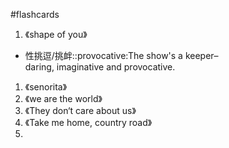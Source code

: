 #flashcards 

1. 《shape of you》

- 性挑逗/挑衅::provocative:The show's a keeper–daring, imaginative and provocative. <!--SR:!2023-03-04-14-22,2.1,210-->

1. 《senorita》
2. 《we are the world》
3. 《They don‘t care about us》
4. 《Take me home, country road》
5. 

